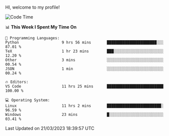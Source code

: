 HI, welcome to my profile!
<!--START_SECTION:waka-->
![Code Time](http://img.shields.io/badge/Code%20Time-648%20hrs%2025%20mins-blue)

📊 **This Week I Spent My Time On** 

```text
💬 Programming Languages: 
Python                   9 hrs 56 mins       ██████████████████████░░░   87.01 % 
TeX                      1 hr 23 mins        ███░░░░░░░░░░░░░░░░░░░░░░   12.20 % 
Other                    3 mins              ░░░░░░░░░░░░░░░░░░░░░░░░░   00.54 % 
JSON                     1 min               ░░░░░░░░░░░░░░░░░░░░░░░░░   00.24 % 

🔥 Editors: 
VS Code                  11 hrs 25 mins      █████████████████████████   100.00 % 

💻 Operating System: 
Linux                    11 hrs 2 mins       ████████████████████████░   96.59 % 
Windows                  23 mins             █░░░░░░░░░░░░░░░░░░░░░░░░   03.41 % 
```


 Last Updated on 21/03/2023 18:39:57 UTC
<!--END_SECTION:waka-->
